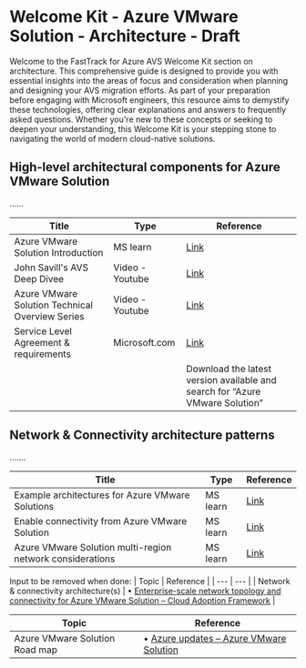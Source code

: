 # Welcome Kit - Azure VMware Solution - Architecture - Draft
Welcome to the FastTrack for Azure AVS Welcome Kit section on architecture. This comprehensive guide is designed to provide you with essential insights into the areas of focus and consideration when planning and designing your AVS migration efforts. As part of your preparation before engaging with Microsoft engineers, this resource aims to demystify these technologies, offering clear explanations and answers to frequently asked questions. Whether you're new to these concepts or seeking to deepen your understanding, this Welcome Kit is your stepping stone to navigating the world of modern cloud-native solutions.

## High-level architectural components for Azure VMware Solution
......

| Title | Type | Reference |
| --- | --- | --- |
| Azure VMware Solution Introduction | MS learn | [Link](https://learn.microsoft.com/azure/azure-vmware/introduction) |
| John Savill's AVS Deep Divee | Video - Youtube | [Link](https://www.youtube.com/watch?v=cBwxLSZMN9o&pp=ygUVQXp1cmUgVk13YXJlIFNPbHV0aW9u) |
| Azure VMware Solution Technical Overview Series | Video - Youtube | [Link](https://www.youtube.com/playlist?list=PLNOz1mVhDkG5tfbUDrOkTouVHfXu6jTiS) |
| Service Level Agreement & requirements | Microsoft.com | [Link](https://www.microsoft.com/licensing/docs/view/Service-Level-Agreements-SLA-for-Online-Services?lang=1) |
|   |   | Download the latest version available and search for “Azure VMware Solution” |

## Network & Connectivity architecture patterns
.......

| Title | Type | Reference |
| --- | --- | --- |
| Example architectures for Azure VMware Solutions | MS learn | [Link](https://learn.microsoft.com/en-us/azure/cloud-adoption-framework/scenarios/azure-vmware/example-architectures) |
| Enable connectivity from Azure VMware Solution | MS learn | [Link](https://learn.microsoft.com/en-us/azure/cloud-adoption-framework/scenarios/azure-vmware/network-hub-spoke) |
| Azure VMware Solution multi-region network considerations | MS learn | [Link](https://learn.microsoft.com/en-us/azure/cloud-adoption-framework/scenarios/azure-vmware/eslz-dual-region-network-topology) |





Input to be removed when done:
| Topic | Reference |
| ---    |  --- |
| Network & connectivity architecture(s) | • [Enterprise-scale network topology and connectivity for Azure VMware Solution – Cloud Adoption Framework](https://learn.microsoft.com/azure/cloud-adoption-framework/scenarios/azure-vmware/eslz-network-topology-connectivity) |




| **Topic**                      | **Reference**                                                                                                               |
|---------------------------------|---------------------------------------|
| Azure VMware Solution Road map | • [Azure updates – Azure VMware Solution](https://azure.microsoft.com/updates/?query=%22azure%20vmware%20solution%22) |
